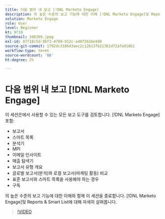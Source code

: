 ```yaml
---
title: 다음 범위 내 보고 [!DNL Marketo Engage]
description: 의 높은 수준의 보고 기능에 대한 이해 [!DNL Marketo Engage]및 Reports & Smart List에 대해 자세히 살펴봅니다.
solution: Marketo Engage
role: User
level: Beginner
kt: 9710
thumbnail: 340309.jpeg
exl-id: 87f18c5d-5bf3-4789-912c-a4072b26e940
source-git-commit: 1792dc318643aec2c12613f621361d72a7a918b1
workflow-type: tm+mt
source-wordcount: '86'
ht-degree: 2%

---
```


# 다음 범위 내 보고 [!DNL Marketo Engage]

이 세션은에서 사용할 수 있는 모든 보고 도구를 검토합니다. [!DNL Marketo Engage] 포함:

* 보고서
* 스마트 목록
* 분석기
* MPI
* 이메일 인사이트
* 매출 탐색기
* 보고서 유형 개요
* 글로벌 보고서(분석)와 로컬 보고서(마케팅 활동) 비교
* 표준 보고서와 스마트 목록을 사용해야 하는 경우
* 구독

의 높은 수준의 보고 기능에 대한 이해와 함께 이 세션을 종료합니다. [!DNL Marketo Engage]및 Reports &amp; Smart List에 대해 자세히 살펴봅니다.

>[!VIDEO](https://video.tv.adobe.com/v/340309/?quality=12&learn=on)
